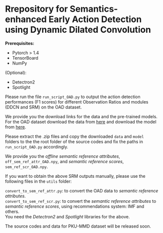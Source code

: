 # Rrepository for Semantics-enhanced Early Action Detection using Dynamic Dilated Convolution


**Prerequisites:**

- Pytorch > 1.4  
- TensorBoard  
- NumPy

(Optional):
- Detectron2  
- Spotlight  

Please run the file ```run_script_OAD.py``` to output the action detection performances (F1 scores) for different Observation Ratios and modules (DDCN and SRM) on the OAD dataset.  


We provide you the download links for the data and the pre-trained models. 
For the OAD dataset download the data from [here](https://drive.google.com/file/d/1gVPZqDGZcQPLoxkRabi6b4NN09tIpszL/view?usp=sharing) and download the model from [here](https://drive.google.com/file/d/1tHmqnFbKi3UpEvAZTsSo6An969xTWp99/view?usp=sharing).   


Please extract the .zip files and copy the downloaded ```data``` and ```model``` folders to the the root folder of the source codes and fix the paths in ```run_script_OAD.py``` accordingly. 

We provide you the *offline semantic reference attributes*, ```off_sem_ref_attr_OAD.npy```, and *semantic reference scores*, ```sem_ref_scr_OAD.npy```.  

If you want to obtain the above SRM outputs manually, please use the following files in the ```utils``` folder:  

```convert_to_sem_ref_attr.py```: to convert the OAD data to *semantic reference attributes*.  
```convert_to_sem_ref_scr.py```: to convert the *semantic reference attributes* to *semantic reference scores*, using recommendations system: IMF and others.  
You need the *Detectron2* and *Spotlight* libraries for the above. 

The source codes and data for PKU-MMD dataset will be released soon. 
